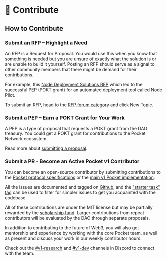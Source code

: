 # 🦸 Contribute

## How to Contribute

### Submit an RFP – Highlight a Need

An RFP is a Request for Proposal. You would use this when you know that something is needed but you are unsure of exactly what the solution is or are unable to build it yourself. Posting an RFP should serve as a signal to other community members that there might be demand for their contributions.

For example, this [Node Deployment Solutions RFP](https://forum.pokt.network/t/rfp-7-node-deployment-tools/819) which led to the successful PEP \(POKT grant\) for an automated deployment tool called Node Pilot.

To submit an RFP, head to the [RFP forum category](https://forum.pokt.network/c/needs/proposal-requests/40) and click New Topic.

### Submit a PEP – Earn a POKT Grant for Your Work

A PEP is a type of proposal that requests a POKT grant from the DAO treasury. You could get a POKT grant for contributions to the Pocket Network ecosystem.

Read more about [submitting a proposal](../governance/proposals.md).

### Submit a PR - Become an Active Pocket v1 Contributor

You can become an open-source contributor by submitting contributions to the [Pocket protocol specifications](https://github.com/pokt-network/pocket-network-protocol) or the [main v1 Pocket implementation](https://github.com/pokt-network/pocket).

All the issues are documented and tagged on [Github](https://github.com/pokt-network/pocket/issues), and the ["starter task" tag](https://github.com/pokt-network/pocket/issues?q=is%3Aissue+is%3Aopen+label%3A%22starter+task%22) can be used to filter for simpler issues to get you acquainted with the codebase.

All of these contributions are under the MIT license but may be partially rewarded by the [scholarship fund](community/contribute/scholarships.md). Larger contributions from repeat contributors will be evaluated by the DAO through separate proposals.

In addition to contributing to the future of Web3, you will also get mentorship and experience by working with the core Pocket team, as well as present and discuss your work in our weekly contributor hours.

Check out the [#v1-research](https://discord.com/channels/553741558869131266/936666517498650644) and [#v1-dev](https://discord.com/channels/553741558869131266/986789914379186226) channels in Discord to connect with the team.
